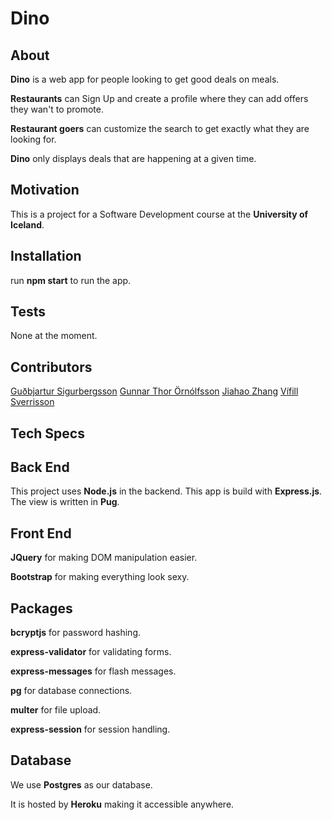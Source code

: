 # Dino

## About

**Dino** is a web app for people looking to get good deals on meals.

**Restaurants** can Sign Up and create a profile where they can add offers they wan't to promote. 

**Restaurant goers** can customize the search to get exactly what they are looking for. 

**Dino** only displays deals that are happening at a given time. 

## Motivation

This is a project for a Software Development course at the **University of Iceland**.

## Installation

run **npm start** to run the app.

## Tests

None at the moment. 

## Contributors

[Guðbjartur Sigurbergsson](gis14@hi.is)
[Gunnar Thor Örnólfsson](gto3@hi.is)
[Jiahao Zhang](jiz3@hi.is)
[Vífill Sverrisson](vis32@hi.is)

## Tech Specs

Back End
--------

This project uses **Node.js** in the backend. 
This app is build with **Express.js**.
The view is written in **Pug**.

Front End
---------

**JQuery** for making DOM manipulation easier. 

**Bootstrap** for making everything look sexy. 

Packages
--------

**bcryptjs** for password hashing. 

**express-validator** for validating forms. 

**express-messages** for flash messages. 

**pg** for database connections. 

**multer** for file upload. 

**express-session** for session handling. 

Database
--------

We use **Postgres** as our database. 

It is hosted by **Heroku** making it accessible anywhere.



